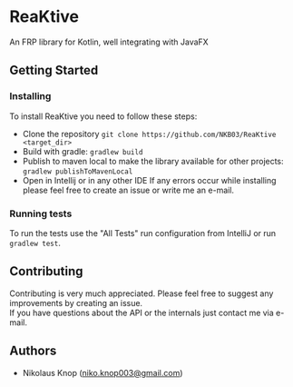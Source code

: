 # ReaKtive
An FRP library for Kotlin, well integrating with JavaFX

## Getting Started

### Installing
To install ReaKtive you need to follow these steps:
- Clone the repository `git clone https://github.com/NKB03/ReaKtive <target_dir>`
- Build with gradle: `gradlew build`
- Publish to maven local to make the library available for other projects: `gradlew publishToMavenLocal`
- Open in Intellij or in any other IDE
If any errors occur while installing please feel free to create an issue or write me an e-mail.

### Running tests
To run the tests use the "All Tests" run configuration from IntelliJ or run ``gradlew test``.

## Contributing
Contributing is very much appreciated. Please feel free to suggest any improvements by creating an issue.  
If you have questions about the API or the internals just contact me via e-mail.  

## Authors
- Nikolaus Knop (niko.knop003@gmail.com)